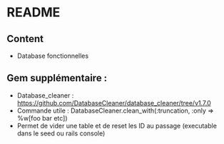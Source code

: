 # README

## Content
- Database fonctionnelles

## Gem supplémentaire : 
- Database_cleaner : https://github.com/DatabaseCleaner/database_cleaner/tree/v1.7.0
- Commande utile : DatabaseCleaner.clean_with(:truncation, :only => %w[foo bar etc])
- Permet de vider une table et de reset les ID au passage (executable dans le seed ou rails console)
